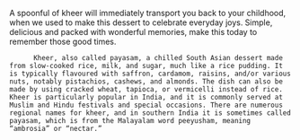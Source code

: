 A spoonful of  kheer will immediately transport you back to your childhood, when we used to make this dessert to celebrate everyday joys. Simple, delicious and packed with wonderful memories, make this today to remember those good times.
          
          Kheer, also called payasam, a chilled South Asian dessert made from slow-cooked rice, milk, and sugar, much like a rice pudding. It is typically flavoured with saffron, cardamom, raisins, and/or various nuts, notably pistachios, cashews, and almonds. The dish can also be made by using cracked wheat, tapioca, or vermicelli instead of rice. Kheer is particularly popular in India, and it is commonly served at Muslim and Hindu festivals and special occasions. There are numerous regional names for kheer, and in southern India it is sometimes called payasam, which is from the Malayalam word peeyusham, meaning “ambrosia” or “nectar.”
